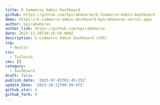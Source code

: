 ```yaml
---
title: E Commerce Admin Dashboard
github: https://github.com/kpirabaharan/E-Commerce-Admin-Dashboard
demo: https://e-commerce-admin-dashboard-kpirabaharan.vercel.app/
author: kpirabaharan
author_link: https://github.com/kpirabaharan
date: 2023-11-28T10:16:50.060Z
description: E-Commerce Admin Dashboard (CMS)
ssg:
  - Nextjs
css:
  - Tailwind
cms: []
category:
  - Dashboard
draft: false
publish_date: '2023-07-03T01:45:25Z'
update_date: '2023-10-12T00:28:47Z'
github_star: 4
github_fork: 0
---
```

